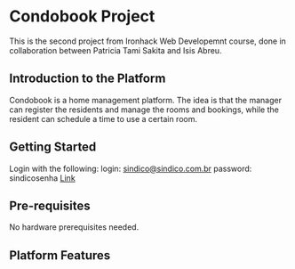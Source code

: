 # Condobook Project
This is the second project from Ironhack Web Developemnt course, done in collaboration between Patricia Tami Sakita and Isis Abreu.
## Introduction to the Platform
Condobook is a home management platform. 
The idea is that the manager can register the residents and manage the rooms and bookings, while the resident can schedule a time to use a certain room.
## Getting Started
Login with the following:
login: sindico@sindico.com.br 
password: sindicosenha
[Link]()
## Pre-requisites
No hardware prerequisites needed.
## Platform Features

